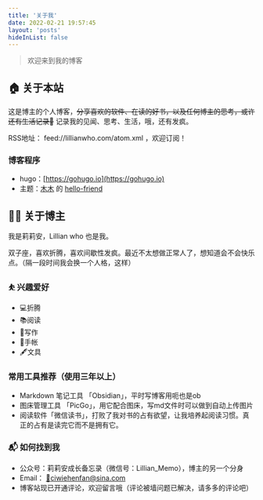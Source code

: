 ```yaml
---
title: '关于我'
date: 2022-02-21 19:57:45
layout: 'posts'
hideInList: false
---
```


> 欢迎来到我的博客

## 🏠 关于本站

这是博主的个人博客，~~分享喜欢的软件、在读的好书，以及任何博主的思考，或许还有生活记录📝~~ 记录我的见闻、思考、生活，哦，还有发疯。

RSS地址： feed://lillianwho.com/atom.xml ，欢迎订阅！

### 博客程序

- hugo：[https://gohugo.io](https://gohugo.io)
- 主题：[木木](https://immmmm.com) 的 [hello-friend](https://github.com/lmm214/immmmm/tree/master/themes/hello-friend)

## 👨‍💻 关于博主

我是莉莉安，Lillian who 也是我。

双子座，喜欢折腾，喜欢间歇性发疯。最近不太想做正常人了，想知道会不会快乐点。（隔一段时间我会换一个人格，这样）

### ⛹ 兴趣爱好

- 💻折腾
- 📚阅读
- 📝写作
- 📒手帐
- 🖋文具

### 常用工具推荐（使用三年以上）
- Markdown 笔记工具 「Obsidian」，平时写博客用呃也是ob
- 图床管理工具 「PicGo」，用它配合图床，写md文件时可以做到自动上传图片
- 阅读软件「微信读书」，打败了我对书的占有欲望，让我培养起阅读习惯。真正的占有是读完它而不是拥有它。


### 📬 如何找到我

- 公众号：莉莉安成长备忘录（微信号：Lillian_Memo），博主的另一个分身
- Email： [📩ciwiehenfan@sina.com](mailto:ciwiehenfan@sina.com) 
- 博客站现已开通评论，欢迎留言哦（评论被墙问题已解决，请多多的评论吧）

